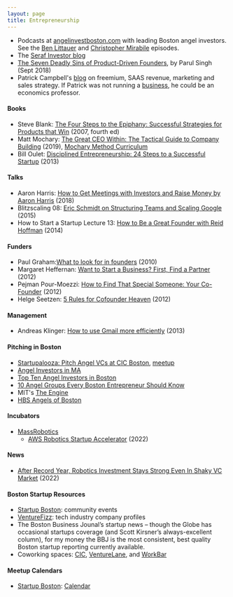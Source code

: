 ```yaml
---
layout: page
title: Entrepreneurship
---
```


* Podcasts at <a href="https://www.angelinvestboston.com/episodes/">angelinvestboston.com</a> with leading Boston angel investors. See the <a href="https://www.angelinvestboston.com/ep-002-1">Ben Littauer</a> and <a href="https://www.angelinvestboston.com/christopher-mirabile-ep-12">Christopher Mirabile</a> episodes.
* The <a href="https://seraf-investor.com/compass/article/angel-101-a-primer-new-angel-investors">Seraf Investor blog</a>
* <a href="https://medium.com/swlh/these-are-the-7-deadly-sins-of-product-driven-founders-47c7c66cc783">The Seven Deadly Sins of Product-Driven Founders</a>, by Parul Singh (Sept 2018)
* Patrick Campbell's <a href="https://www.profitwell.com/blog/all">blog</a> on freemium, SAAS revenue, marketing and sales strategy. If Patrick was not running a <a href="https://www.profitwell.com">business</a>, he could be an economics professor.

#### Books
* Steve Blank: [The Four Steps to the Epiphany:  Successful Strategies for Products that Win](https://www.amazon.com/Four-Steps-Epiphany-Successful-Strategies/dp/1119690358) (2007, fourth ed)
* Matt Mochary: [The Great CEO Within: The Tactical Guide to Company Building](https://www.amazon.com/Great-CEO-Within-Tactical-Building/dp/0578599287) (2019), [Mochary Method Curriculum](https://docs.google.com/document/d/18FiJbYn53fTtPmphfdCKT2TMWH-8Y2L-MLqDk-MFV4s/edit#)
* Bill Oulet: [Disciplined Entrepreneurship: 24 Steps to a Successful Startup](https://www.amazon.com/Disciplined-Entrepreneurship-Steps-Successful-Startup/dp/1118692284/) (2013)

#### Talks
* Aaron Harris: [How to Get Meetings with Investors and Raise Money by Aaron Harris](https://www.youtube.com/watch?v=Jzz4AEIddzY) (2018)
* Blitzscaling 08: [Eric Schmidt on Structuring Teams and Scaling Google](https://www.youtube.com/watch?v=hcRxFRgNpns) (2015)
* How to Start a Startup Lecture 13: [How to Be a Great Founder with Reid Hoffman](https://www.youtube.com/watch?v=pkAum45ubWc&list=RDLVhcRxFRgNpns&index=6) (2014)

#### Funders
* Paul Graham:[What to look for in founders](http://www.paulgraham.com/founders.html) (2010)
* Margaret Heffernan: [Want to Start a Business? First, Find a Partner](http://www.inc.com/margaret-heffernan/you-need-a-partner-to-start-a-business.html) (2012)
* Pejman Pour-Moezzi: [How to Find That Special Someone: Your Co-Founder](https://www.geekwire.com/2012/find-special-cofounder) (2012)
* Helge Seetzen: [5 Rules for Cofounder Heaven](http://www.techentrepreneurship.com/2012/03/27/5-rules-for-cofounder-heaven) (2012)

#### Management
* Andreas Klinger: [How to use Gmail more efficiently](https://klinger.io/posts/how-to-use-gmail-more-efficiently) (2013)

#### Pitching in Boston
* [Startupalooza: Pitch Angel VCs at CIC Boston](https://cic.com/new-events/https/wwweventbritecom/e/pitch-angel-vcs-at-cic-boston-free-capital-raising-workshop-tickets-54868682707discountcic), [meetup](https://www.meetup.com/startupalooza/)
* [Angel Investors in MA](https://www.angelinvestmentnetwork.us/angel-investors-massachusetts)
* [Top Ten Angel Investors in Boston](https://medium.com/pro-business-plans/top-10-angel-investors-in-boston-448d322539ec)
* [10 Angel Groups Every Boston Entrepreneur Should Know](https://www.builtinboston.com/2016/09/13/angel-groups-boston)
* MIT's [The Engine](https://www.engine.xyz)
* [HBS Angels of Boston](https://www.hbsab.org/s/1738/cc/21/page.aspx?sid=1738&gid=8&pgid=71688&crid=0&calpgid=13&calcid=1270)

#### Incubators
* [MassRobotics](https://www.massrobotics.org)
  * [AWS Robotics Startup Accelerator](https://www.massrobotics.org/opportunities/aws-robotics-startup-accelerator/) (2022)

#### News
* [After Record Year, Robotics Investment Stays Strong Even In Shaky VC Market](https://news.crunchbase.com/ai-robotics/robotics-vc-funding/) (2022)

#### Boston Startup Resources
* [Startup Boston](https://www.startupbos.org/): community events
* [VentureFizz](https://venturefizz.com/): tech industry company profiles
* The Boston Business Jounal’s startup news – though the Globe has occasional startups coverage (and Scott Kirsner’s always-excellent column), for my money the BBJ is the most consistent, best quality Boston startup reporting currently available.
* Coworking spaces: [CIC](https://cic.com/), [VentureLane](https://theventurelane.com/), and [WorkBar](https://www.workbar.com/)

#### Meetup Calendars
* [Startup Boston](https://www.startupbos.org): [Calendar](https://www.startupbos.org/events)